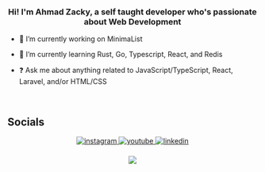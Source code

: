 
 ### <div align="center">Hi! I'm Ahmad Zacky, a self taught developer who's passionate about Web Development</div>  
  

- 🔭 I’m currently working on MinimaList
  

- 🌱 I’m currently learning Rust, Go, Typescript, React, and Redis
  

- ❓ Ask me about anything related to JavaScript/TypeScript, React, Laravel, and/or HTML/CSS
  

<br/>  


## Socials
<div align="center">
<a href="https://instagram.com/ruge.edits" target="_blank">
<img src=https://img.shields.io/badge/instagram-%23000000.svg?&style=for-the-badge&logo=instagram&logoColor=white alt=instagram style="margin-bottom: 5px;" />
</a>
<a href="https://www.youtube.com/@zackfx1689" target="_blank">
<img src=https://img.shields.io/badge/youtube-%23EE4831.svg?&style=for-the-badge&logo=youtube&logoColor=white alt=youtube style="margin-bottom: 5px;" />
</a>
<a href="https://linkedin.com/in/ahmad-zacky-21a673231" target="_blank">
<img src=https://img.shields.io/badge/linkedin-%231E77B5.svg?&style=for-the-badge&logo=linkedin&logoColor=white alt=linkedin style="margin-bottom: 5px;" />
</a>  
</div>  

 <br/>

<div align="center">
<img src="https://komarev.com/ghpvc/?username=rugefx&&style=flat-square" align="center" />
</div>  
  

<br/>  
